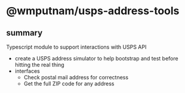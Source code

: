 # @wmputnam/usps-address-tools
## summary
Typescript module to support interactions with USPS API

* create a USPS address simulator to help bootstrap and test before hitting the real thing
* interfaces
  * Check postal mail address for correctness
  * Get the full ZIP code for any address